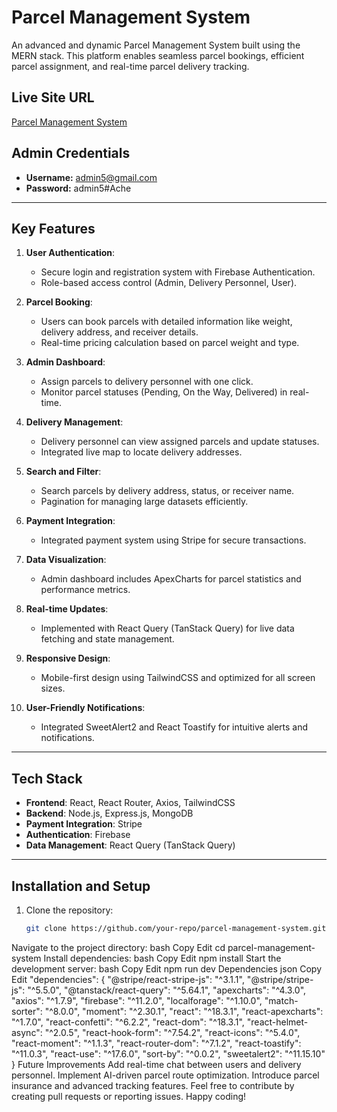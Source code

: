 # Parcel Management System

An advanced and dynamic Parcel Management System built using the MERN stack. This platform enables seamless parcel bookings, efficient parcel assignment, and real-time parcel delivery tracking.

## Live Site URL
[Parcel Management System](https://parceltrackr-24489.web.app/)

## Admin Credentials
- **Username:** admin5@gmail.com
- **Password:** admin5#Ache

---

## Key Features

1. **User Authentication**:
   - Secure login and registration system with Firebase Authentication.
   - Role-based access control (Admin, Delivery Personnel, User).

2. **Parcel Booking**:
   - Users can book parcels with detailed information like weight, delivery address, and receiver details.
   - Real-time pricing calculation based on parcel weight and type.

3. **Admin Dashboard**:
   - Assign parcels to delivery personnel with one click.
   - Monitor parcel statuses (Pending, On the Way, Delivered) in real-time.

4. **Delivery Management**:
   - Delivery personnel can view assigned parcels and update statuses.
   - Integrated live map to locate delivery addresses.

5. **Search and Filter**:
   - Search parcels by delivery address, status, or receiver name.
   - Pagination for managing large datasets efficiently.

6. **Payment Integration**:
   - Integrated payment system using Stripe for secure transactions.

7. **Data Visualization**:
   - Admin dashboard includes ApexCharts for parcel statistics and performance metrics.

8. **Real-time Updates**:
   - Implemented with React Query (TanStack Query) for live data fetching and state management.

9. **Responsive Design**:
   - Mobile-first design using TailwindCSS and optimized for all screen sizes.

10. **User-Friendly Notifications**:
    - Integrated SweetAlert2 and React Toastify for intuitive alerts and notifications.

---

## Tech Stack

- **Frontend**: React, React Router, Axios, TailwindCSS
- **Backend**: Node.js, Express.js, MongoDB
- **Payment Integration**: Stripe
- **Authentication**: Firebase
- **Data Management**: React Query (TanStack Query)

---

## Installation and Setup

1. Clone the repository:
   ```bash
   git clone https://github.com/your-repo/parcel-management-system.git
Navigate to the project directory:
bash
Copy
Edit
cd parcel-management-system
Install dependencies:
bash
Copy
Edit
npm install
Start the development server:
bash
Copy
Edit
npm run dev
Dependencies
json
Copy
Edit
"dependencies": {
  "@stripe/react-stripe-js": "^3.1.1",
  "@stripe/stripe-js": "^5.5.0",
  "@tanstack/react-query": "^5.64.1",
  "apexcharts": "^4.3.0",
  "axios": "^1.7.9",
  "firebase": "^11.2.0",
  "localforage": "^1.10.0",
  "match-sorter": "^8.0.0",
  "moment": "^2.30.1",
  "react": "^18.3.1",
  "react-apexcharts": "^1.7.0",
  "react-confetti": "^6.2.2",
  "react-dom": "^18.3.1",
  "react-helmet-async": "^2.0.5",
  "react-hook-form": "^7.54.2",
  "react-icons": "^5.4.0",
  "react-moment": "^1.1.3",
  "react-router-dom": "^7.1.2",
  "react-toastify": "^11.0.3",
  "react-use": "^17.6.0",
  "sort-by": "^0.0.2",
  "sweetalert2": "^11.15.10"
}
Future Improvements
Add real-time chat between users and delivery personnel.
Implement AI-driven parcel route optimization.
Introduce parcel insurance and advanced tracking features.
Feel free to contribute by creating pull requests or reporting issues. Happy coding!